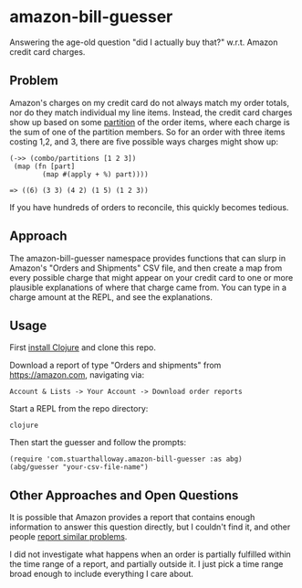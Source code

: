# amazon-bill-guesser

Answering the age-old question "did I actually buy that?" w.r.t. Amazon
credit card charges.

## Problem

Amazon's charges on my credit card do not always match my order
totals, nor do they match individual my line items. Instead, the
credit card charges show up based on some
[partition](https://en.wikipedia.org/wiki/Partition_of_a_set) of the
order items, where each charge is the sum of one of the partition
members.  So for an order with three items costing 1,2, and 3, there
are five possible ways charges might show up:

    (->> (combo/partitions [1 2 3])
     (map (fn [part]
            (map #(apply + %) part))))

    => ((6) (3 3) (4 2) (1 5) (1 2 3))

If you have hundreds of orders to reconcile, this quickly becomes tedious.

## Approach

The amazon-bill-guesser namespace provides functions that can slurp in
Amazon's "Orders and Shipments" CSV file, and then create a map from
every possible charge that might appear on your credit card to one or
more plausible explanations of where that charge came from. You can
type in a charge amount at the REPL, and see the explanations.

## Usage

First [install Clojure](https://clojure.org/guides/clj) and clone this
repo.

Download a report of type "Orders and shipments" from
https://amazon.com, navigating via:

    Account & Lists -> Your Account -> Download order reports

Start a REPL from the repo directory:

    clojure    

Then start the guesser and follow the prompts:

    (require 'com.stuarthalloway.amazon-bill-guesser :as abg)
    (abg/guesser "your-csv-file-name")

## Other Approaches and Open Questions

It is possible that Amazon provides a report that contains enough
information to answer this question directly, but I couldn't find it,
and other people [report similar problems](http://www.teddideppner.com/2016/08/how-to-reconcile-amazon-com-orders-with-credit-card-charges/).

I did not investigate what happens when an order is partially
fulfilled within the time range of a report, and partially outside
it. I just pick a time range broad enough to include everything I care
about.


